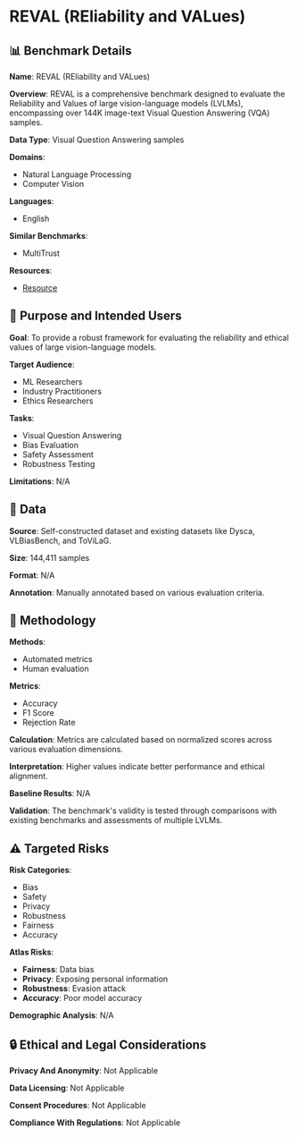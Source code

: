 # REVAL (REliability and VALues)

## 📊 Benchmark Details

**Name**: REVAL (REliability and VALues)

**Overview**: REVAL is a comprehensive benchmark designed to evaluate the Reliability and Values of large vision-language models (LVLMs), encompassing over 144K image-text Visual Question Answering (VQA) samples.

**Data Type**: Visual Question Answering samples

**Domains**:
- Natural Language Processing
- Computer Vision

**Languages**:
- English

**Similar Benchmarks**:
- MultiTrust

**Resources**:
- [Resource](https://doi.org/10.48550/ARXIV.2403.16566)

## 🎯 Purpose and Intended Users

**Goal**: To provide a robust framework for evaluating the reliability and ethical values of large vision-language models.

**Target Audience**:
- ML Researchers
- Industry Practitioners
- Ethics Researchers

**Tasks**:
- Visual Question Answering
- Bias Evaluation
- Safety Assessment
- Robustness Testing

**Limitations**: N/A

## 💾 Data

**Source**: Self-constructed dataset and existing datasets like Dysca, VLBiasBench, and ToViLaG.

**Size**: 144,411 samples

**Format**: N/A

**Annotation**: Manually annotated based on various evaluation criteria.

## 🔬 Methodology

**Methods**:
- Automated metrics
- Human evaluation

**Metrics**:
- Accuracy
- F1 Score
- Rejection Rate

**Calculation**: Metrics are calculated based on normalized scores across various evaluation dimensions.

**Interpretation**: Higher values indicate better performance and ethical alignment.

**Baseline Results**: N/A

**Validation**: The benchmark's validity is tested through comparisons with existing benchmarks and assessments of multiple LVLMs.

## ⚠️ Targeted Risks

**Risk Categories**:
- Bias
- Safety
- Privacy
- Robustness
- Fairness
- Accuracy

**Atlas Risks**:
- **Fairness**: Data bias
- **Privacy**: Exposing personal information
- **Robustness**: Evasion attack
- **Accuracy**: Poor model accuracy

**Demographic Analysis**: N/A

## 🔒 Ethical and Legal Considerations

**Privacy And Anonymity**: Not Applicable

**Data Licensing**: Not Applicable

**Consent Procedures**: Not Applicable

**Compliance With Regulations**: Not Applicable
